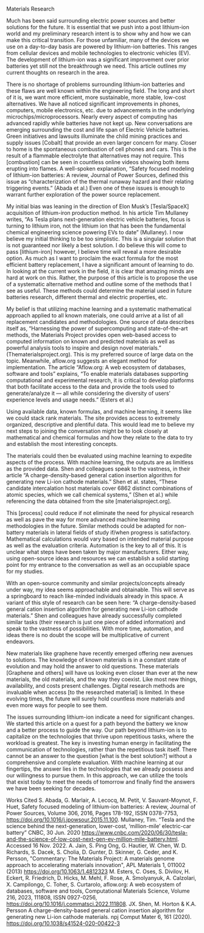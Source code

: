 Materials Research

Much has been said surrounding electric power sources and better solutions for the future. It is essential that we push into a post lithium-ion world and my preliminary research intent is to show why and how we can make this critical transition. For those unfamiliar, many of the devices we use on a day-to-day basis are powered by lithium-ion batteries. This ranges from cellular devices and mobile technologies to electronic vehicles (EV). The development of lithium-ion was a significant improvement over prior batteries yet still not the breakthrough we need. This article outlines my current thoughts on research in the area.

There is no shortage of problems surrounding lithium-ion batteries and these flaws are well known within the engineering field. The long and short of it is, we want more efficient, more sustainable, more stable, low-cost alternatives. We have all noticed significant improvements in phones, computers, mobile electronics, etc. due to advancements in the underlying microchips/microprocessors. Nearly every aspect of computing has advanced rapidly while batteries have not kept up. New conversations are emerging surrounding the cost and life span of Electric Vehicle batteries. Green initiatives and lawsuits illuminate the child mining practices and supply issues [Cobalt] that provide an even larger concern for many. Closer to home is the spontaneous combustion of cell phones and cars. This is the result of a flammable electrolyte that alternatives may not require. This [combustion] can be seen in countless online videos showing both items erupting into flames. A well-spoken explanation, “Safety focused modeling of lithium-ion batteries: A review, Journal of Power Sources, defined this issue as “characterization of the thermal runaway hazard and their relating triggering events.” (Abada et al.) Even one of these issues is enough to warrant further exploration of the power source replacement. 

My initial bias was leaning in the direction of Elon Musk’s [Tesla/SpaceX] acquisition of lithium-iron production method. In his article Tim Mullaney writes, “As Tesla plans next-generation electric vehicle batteries, focus is turning to lithium iron, not the lithium ion that has been the fundamental chemical engineering science powering EVs to date” (Mullaney). I now believe my initial thinking to be too simplistic. This is a singular solution that is not guaranteed nor likely a best solution. I do believe this will come to pass [lithium-iron] however, I believe time will reveal a more desirable option. As much as I want to proclaim the exact formula for the most efficient battery replacement, I have a significant amount of learning to do. In looking at the current work in the field, it is clear that amazing minds are hard at work on this. Rather, the purpose of this article is to propose the use of a systematic alternative method and outline some of the methods that I see as useful. These methods could determine the material used in future batteries research, different thermal and electric properties, etc. 

My belief is that utilizing machine learning and a systematic mathematical approach applied to all known materials, one could arrive at a list of all replacement candidates and methodologies. One source of data describes itself as, “Harnessing the power of supercomputing and state-of-the-art methods, the Materials Project provides open web-based access to computed information on known and predicted materials as well as powerful analysis tools to inspire and design novel materials.” (Thematerialsproject.org). This is my preferred source of large data on the topic. Meanwhile, aflow.org suggests an elegant method for implementation. The article “Aflow.org: A web ecosystem of databases, software and tools” explains, “To enable materials databases supporting computational and experimental research, it is critical to develop platforms that both facilitate access to the data and provide the tools used to generate/analyze it — all while considering the diversity of users’ experience levels and usage needs.” (Esters et al.) 

Using available data, known formulas, and machine learning, it seems like we could stack rank materials. The site provides access to extremely organized, descriptive and plentiful data. This would lead me to believe my next steps to joining the conversation might be to look closely at mathematical and chemical formulas and how they relate to the data to try and establish the most interesting concepts.

The materials could then be evaluated using machine learning to expedite aspects of the process. With machine learning, the outputs are as limitless as the provided data. Shen and colleagues speak to the vastness, in their article “A charge-density-based general cation insertion algorithm for generating new Li-ion cathode materials.” Shen et al. states, “These candidate intercalation host materials cover 6862 distinct combinations of atomic species, which we call chemical systems,” (Shen et al.) while referencing the data obtained from the site [materialsproject.org]. 

This [process] could reduce if not eliminate the need for physical research as well as pave the way for more advanced machine learning methodologies in the future. Similar methods could be adapted for non-battery materials in lateral fields of study if/when progress is satisfactory. Mathematical calculations would vary based on intended material purpose as well as the evaluation criteria. Automation is the key to all of this. It is unclear what steps have been taken by major manufacturers. Either way, using open-source ideas and resources we can establish a solid starting point for my entrance to the conversation as well as an occupiable space for my studies. 

With an open-source community and similar projects/concepts already under way, my idea seems approachable and obtainable. This will serve as a springboard to reach like-minded individuals already in this space. A variant of this style of research can be seen here: “A charge-density-based general cation insertion algorithm for generating new Li-ion cathode materials.” Shen and colleagues have already successfully completed similar tasks (their research is just one piece of added information) and speak to the vastness of possibilities. With more time, automation, and ideas there is no doubt the scope will be multiplicative of current endeavors.

New materials like graphene have recently emerged offering new avenues to solutions. The knowledge of known materials is in a constant state of evolution and may hold the answer to old questions. These materials [Graphene and others] will have us looking even closer than ever at the new materials, the old materials, and the way they coexist. Like most new things, availability, and costs present challenges. Digital research methods are invaluable when access [to the researched material] is limited. In these evolving times, the future will surely hold countless more materials and even more ways for people to see them. 

The issues surrounding lithium-ion indicate a need for significant changes. We started this article on a quest for a path beyond the battery we know and a better process to guide the way. Our path beyond lithium-ion is to capitalize on the technologies that thrive upon repetitious tasks, where the workload is greatest. The key is investing human energy in facilitating the communication of technologies, rather than the repetitious task itself. There cannot be an answer to the question [what is the best solution?] without a comprehensive and complete evaluation. With machine learning at our fingertips, the answer lies in the technologies that we already possess and our willingness to pursue them. In this approach, we can utilize the tools that exist today to meet the needs of tomorrow and finally find the answers we have been seeking for decades.

Works Cited
S. Abada, G. Marlair, A. Lecocq, M. Petit, V. Sauvant-Moynot, F. Huet, Safety focused modeling of lithium-ion batteries: A review, Journal of Power Sources, Volume 306, 2016, Pages 178-192, ISSN 0378-7753, https://doi.org/10.1016/j.jpowsour.2015.11.100.
Mullaney, Tim. “Tesla and the science behind the next-generation, lower-cost, ‘million-mile’ electric-car battery” CNBC, 30 Jun. 2020 https://www.cnbc.com/2020/06/30/tesla-and-the-science-of-low-cost-next-gen-ev-million-mile-battery.html. Accessed 16 Nov. 2022.
A. Jain, S. Ping Ong, G. Hautier, W. Chen, W. D. Richards, S. Dacek, S. Cholia, D. Gunter, D. Skinner, G. Ceder, and K. Persson, "Commentary: The Materials Project: A materials genome approach to accelerating materials innovation", APL Materials 1, 011002 (2013) https://doi.org/10.1063/1.4812323
M. Esters, C. Oses, S. Divilov, H. Eckert, R. Friedrich, D. Hicks, M. Mehl, F. Rose, A. Smolyanyuk, A. Calzolari, X. Campilongo, C. Toher, S. Curtarolo, aflow.org: A web ecosystem of databases, software and tools, Computational Materials Science, Volume 216, 2023, 111808, ISSN 0927-0256, https://doi.org/10.1016/j.commatsci.2022.111808. 
JX. Shen, M. Horton & K.A. Persson A charge-density-based general cation insertion algorithm for generating new Li-ion cathode materials. npj Comput Mater 6, 161 (2020). https://doi.org/10.1038/s41524-020-00422-3
